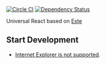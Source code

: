 [![Circle CI](https://img.shields.io/circleci/project/este/este/master.svg)](https://circleci.com/gh/este/este)
[![Dependency Status](https://david-dm.org/este/este.svg)](https://david-dm.org/este/este)

Universal React based on [Este](https://github.com/este/este.git) 

## Start Development

- [Internet Explorer is not supported](https://www.microsoft.com/en-us/windowsforbusiness/end-of-ie-support).